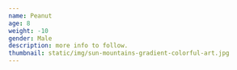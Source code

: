 ```yaml
---
name: Peanut
age: 8
weight: -10
gender: Male
description: more info to follow.
thumbnail: static/img/sun-mountains-gradient-colorful-art.jpg
---
```


